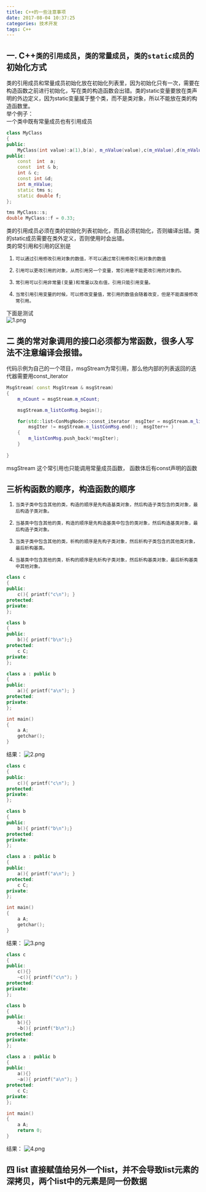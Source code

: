 ```yaml
---
title: C++的一些注意事项
date: 2017-08-04 10:37:25
categories: 技术开发
tags: C++
---
```

## 一. C++`类的引用成员`，`类的常量成员`，`类的static成员`的初始化方式
类的引用成员和常量成员初始化放在初始化列表里，因为初始化只有一次，需要在构造函数之前进行初始化，写在类的构造函数会出错。类的static变量要放在类声明的外边定义，因为static变量属于整个类，而不是类对象，所以不能放在类的构造函数里。  
举个例子：  
一个类中既有常量成员也有引用成员
``` cpp
class MyClass
{
public:
    MyClass(int value):a(1),b(a), m_nValue(value),c(m_nValue),d(m_nValue){}
public:
    const  int  a;
    const  int & b;
    int & c;
    const int &d;
    int m_nValue;
    static tms s;
    static double f;
};

tms MyClass::s;
double MyClass::f = 0.33;
```
<!-- more -->
类的引用成员必须在类的初始化列表初始化，而且必须初始化，否则编译出错。类的static成员需要在类外定义，否则使用时会出错。  
类的常引用和引用的区别是  

1. `可以通过引用修改引用对象的数值，不可以通过常引用修改引用对象的数值`

2. `引用可以更改引用的对象，从而引用另一个变量，常引用是不能更改引用的对象的。`

3. `常引用可以引用非常量(变量)和常量以及右值，引用只能引用变量。`

4. `当常引用引用变量的时候，可以修改变量值，常引用的数值会随着改变，但是不能直接修改常引用。`

下面是测试  
![1.png](cppimportant/1.png)

## 二 类的常对象调用的接口必须都为常函数，很多人写法不注意编译会报错。
代码示例为自己的一个项目，msgStream为常引用，那么他内部的列表返回的迭代器需要用const_iterator
``` cpp
MsgStream( const MsgStream & msgStream)
{
    m_nCount = msgStream.m_nCount;

    msgStream.m_listConMsg.begin();

    for(std::list<ConMsgNode>::const_iterator  msgIter = msgStream.m_listConMsg.begin(); 
        msgIter != msgStream.m_listConMsg.end();  msgIter++ )
    {
        m_listConMsg.push_back(*msgIter);
    }
        
}
```
msgStream 这个常引用也只能调用常量成员函数， 函数体后有const声明的函数

## 三析构函数的顺序，构造函数的顺序

1. `当类子类中包含其他的类，构造的顺序是先构造基类对象，然后构造子类包含的类对象，最后构造子类对象。`

2. `当基类中包含其他的类，构造的顺序是先构造基类中包含的类对象，然后构造基类对象，最后构造子类对象。`

3. `当类子类中包含其他的类，析构的顺序是先构子类对象，然后析构子类包含的其他类对象，最后析构基类。`

4. `当基类中包含其他的类，析构的顺序是先析构子类对象，然后析构基类对象，最后析构基类中其他对象。`
``` cpp
class c
{
public:
    c(){ printf("c\n"); }
protected:
private:
};

class b 
{
public:
    b(){ printf("b\n");}
protected:
    c C;
private:
};

class a : public b
{
public:
    a(){ printf("a\n"); }
protected:
private:
};

int main()
{
    a A;
    getchar();
}
```

结果：
![2.png](cppimportant/2.png)

``` cpp
class c
{
public:
    c(){ printf("c\n"); }
protected:
private:
};

class b 
{
public:
    b(){ printf("b\n");}
protected:
private:
};

class a : public b
{
public:
    a(){ printf("a\n"); }
protected:
    c C;
private:
};

int main()
{
    a A;
    getchar();
}
```
结果：
![3.png](cppimportant/3.png)

``` cpp
class c
{
public:
    c(){}
    ~c(){ printf("c\n"); }
protected:
private:
};

class b 
{
public:
    b(){}
    ~b(){ printf("b\n");}
protected:
private:
};

class a : public b
{
public:
    a(){}
    ~a(){ printf("a\n"); }
protected:
    c C;
private:
};

int main()
{
    a A;
    return 0;
}
```
结果：
![4.png](cppimportant/4.png)

## 四 list 直接赋值给另外一个list，并不会导致list元素的深拷贝，两个list中的元素是同一份数据